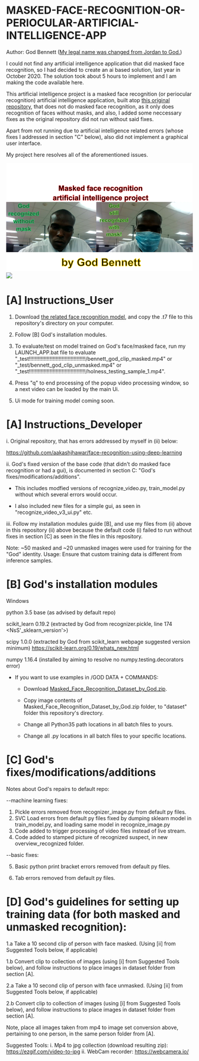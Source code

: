 # MASKED-FACE-RECOGNITION-OR-PERIOCULAR-ARTIFICIAL-INTELLIGENCE-APP

Author: God Bennett ([My legal name was changed from Jordan to God.](https://www.researchgate.net/publication/342328687_Why_I_an_atheist_legally_changed_my_name_to_God))

I could not find any artificial intelligence application that did masked face recognition, so I had decided to create an ai based solution, last year in October 2020. The solution took about 5 hours to implement and I am making the code available here.


This artificial intelligence project is a masked face recognition (or periocular recognition) artificial intelligence application, built atop [this original repository](https://github.com/aakashjhawar/face-recognition-using-deep-learning), that does not do masked face recognition, as it only does recognition of faces without masks, and also, I added some neccessary fixes as the original repository did not run without said fixes.

Apart from not running due to artificial intelligence related errors (whose fixes I addressed in section "C" below), also did not implement a graphical user interface. 

My project here resolves all of the aforementioned issues.

<img src="https://github.com/JordanMicahBennett/MASKED-FACE-RECOGNITION-OR-PERIOCULAR-ARTIFICIAL-INTELLIGENCE-APP/blob/main/Preview%201_v2.png">

<img src="https://github.com/JordanMicahBennett/MASKED-FACE-RECOGNITION-OR-PERIOCULAR-ARTIFICIAL-INTELLIGENCE-APP/blob/main/God's%20Masked%20Face%20Recognition%20Project%20Preview.gif">


# [A] Instructions_User

1. Download [the related face recognition model](https://drive.google.com/file/d/18EwXB4CQi6zvjndc5GU2JIEaZYERb7io/view?usp=sharing), and copy the .t7 file to this repository's directory on your computer.

2. Follow [B] God's installation modules.

3. To evaluate/test on model trained on God's face/masked face, run my LAUNCH_APP.bat file to evaluate "_test!!!!!!!!!!!!!!!!!!!!!!!!!!!!!!!!!!!!!!/bennett_god_clip_masked.mp4" or "_test/bennett_god_clip_unmasked.mp4" or "_test!!!!!!!!!!!!!!!!!!!!!!!!!!!!!!!!!!!!!!/holness_testing_sample_1.mp4". 

4. Press "q" to end processing of the popup video processing window, so a next video can be loaded by the main Ui.

5. Ui mode for training model coming soon.




# [A] Instructions_Developer

i. Original repository, that has errors addressed by myself in (ii) below: 

https://github.com/aakashjhawar/face-recognition-using-deep-learning

ii. God's fixed version of the base code (that didn't do masked face recognition or had a gui), is documented in section C:  "God's fixes/modifications/additions".

* This includes modfied versions of recognize_video.py, train_model.py without which several errors would occur.
    
* I also included new files for a simple gui, as seen in "recognize_video_v3_ui.py" etc.

iii. Follow my installation modules guide [B], and use my files from (ii) above in this repository (ii) above because the default code (i) failed to run without fixes in section [C] as seen in the files in this repository.

Note: ~50 masked and ~20 unmasked images were used for training for the "God" identity.
Usage: Ensure that custom training data is different from inference samples.


# [B] God's installation modules
Windows 

python 3.5 base (as advised by default repo)

scikit_learn 0.19.2 (extracted by God from recognizer.pickle, line 174 <NsS'_sklearn_version'>)

scipy 1.0.0 (extracted by God from scikit_learn webpage suggested version minimum) https://scikit-learn.org/0.19/whats_new.html

numpy 1.16.4 (installed by aiming to resolve no numpy.testing.decorators error)

* If you want to use examples in /GOD DATA + COMMANDS:

	* Download [Masked_Face_Recognition_Dataset_by_God.zip](https://drive.google.com/file/d/1BV-eArBzxDJqAO1YDzgu-1ZPrxkqgZJb/view?usp=sharing).
	
    * Copy image contents of Masked_Face_Recognition_Dataset_by_God.zip folder, to "dataset" folder this repository's directory.
    
    * Change all Python35 path locations in all batch files to yours.
    
    * Change all .py locations in all batch files to your specific locations.




# [C] God's fixes/modifications/additions
Notes about God's repairs to default repo:

--machine learning fixes:

1. Pickle errors removed from recognizer_image.py from default py files.
2. SVC Load errors from default py files fixed by dumping sklearn model in train_model.py, and loading same model in recognize_image.py
3. Code added to trigger processing of video files instead of live stream.
4. Code added to stamped picture of recognized suspect, in new overview_recognized folder.

--basic fixes:

5. Basic python print bracket errors removed from default py files.

6. Tab errors removed from default py files.



# [D] God's guidelines for setting up training data (for both masked and unmasked recognition):

1.a Take a 10 second clip of person with face masked. (Using [ii] from Suggested Tools below, if applicable)

1.b Convert clip to collection of images (using [i] from Suggested Tools below), and follow instructions to place images in dataset folder from section [A].

2.a Take a 10 second clip of person with face unmasked. (Using [ii] from Suggested Tools below, if applicable)

2.b Convert clip to collection of images (using [i] from Suggested Tools below), and follow instructions to place images in dataset folder from section [A].

Note, place all images taken from mp4 to image set conversion above, pertaining to one person, in the same person folder from [A].

Suggested Tools:
i. Mp4 to jpg collection (download resulting zip): https://ezgif.com/video-to-jpg
ii. WebCam recorder: https://webcamera.io/
